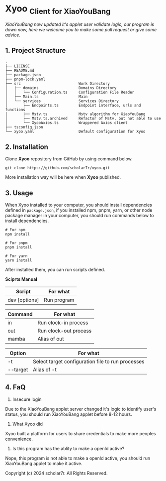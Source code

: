 # Xyoo <sub>Client for XiaoYouBang</sub>

_XiaoYouBang now updated it's applet user validate logic, our program is down now, here we welcome you to make some pull request or give some advice._

## 1. Project Structure

```
.
├── LICENSE
├── README.md
├── package.json
├── pnpm-lock.yaml
├── src                          Work Directory
│   ├── domains                  Domains Directory
│   │   └── Configuration.ts     Configuration File Reader
│   ├── Main.ts                  Main
│   └── services                 Services Directory
│       ├── Endpoints.ts         Endpoint interface, urls and functions
│       ├── Mstv.ts              Mstv algorithm for XiaoYouBang
│       ├── Mstv.ts.archived     Refactor of Mstv, but not able to use
│       └── XyooAxios.ts         Wrappered Axios client
├── tsconfig.json
└── xyoo.yaml                    Default configuration for Xyoo
```

## 2. Installation

Clone **Xyoo** repository from GitHub by using command below.

```
git clone https://github.com/scholar7r/xyoo.git
```

More installation way will be here when **Xyoo** published.

## 3. Usage

When Xyoo installed to your computer, you should install dependencies defined in `package.json`,
if you installed npm, pnpm, yarn, or other node package manager in your computer, you should run
commands below to install dependencies.

```
# For npm
npm install

# For pnpm
pnpm install

# For yarn
yarn install
```

After installed them, you can run scripts defined.

**Sciprts Manual**

| Script                  | For what    |
| ----------------------- | ----------- |
| dev <command> [options] | Run program |

| Command | For what              |
| ------- | --------------------- |
| in      | Run clock-in process  |
| out     | Run clock-out process |
| mamba   | Alias of out          |

| Option              | For what                                          |
| ------------------- | ------------------------------------------------- |
| -t <filename>       | Select target configuration file to run processes |
| --target <filename> | Alias of -t                                       |

## 4. FaQ

1. Insecure login

Due to the XiaoYouBang applet server changed it's logic to identify user's status, you should run XiaoYouBang applet before 8-12 hours.

1. What Xyoo did

Xyoo built a platform for users to share credentials to make more peoples convenience.

1. Is this program has the ablity to make a openId active?

Nope, this program is not able to make a openId active, you should run XiaoYouBang applet to make it active.

Copyright (c) 2024 scholar7r. All Rights Reserved.
